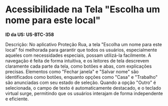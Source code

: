 # Acessibilidade na Tela "Escolha um nome para este local"

**ID da US: US-BTC-358**

Descrição: No aplicativo Proteção Rua, a tela "Escolha um nome para este local" foi melhorada para garantir que todos os usuários, especialmente aqueles com necessidades especiais, possam utilizá-la facilmente. A navegação é feita de forma intuitiva, e os leitores de tela descrevem claramente cada parte da tela, como botões e abas, com explicações precisas. Elementos como "Fechar janela" e "Salvar nome" são identificados como botões, enquanto opções como "Casa" e "Trabalho" são anunciadas com seu estado de seleção. Quando a opção "Outro" é selecionada, o campo de texto é automaticamente destacado, e o teclado virtual surge, permitindo que os usuários interajam de forma independente e eficiente.